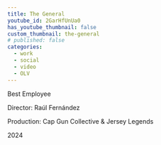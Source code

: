 ```yaml
---
title: The General
youtube_id: 2GarHfUnUa0
has_youtube_thumbnail: false
custom_thumbnail: the-general
# published: false
categories:
  - work
  - social
  - video
  - OLV
---
```


Best Employee

Director: Raúl Fernández

Production: Cap Gun Collective & Jersey Legends

2024
